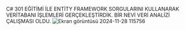 C# 301 EĞİTİMİ İLE ENTİTY FRAMEWORK SORGULARINI KULLANARAK VERİTABANI İŞLEMLERİ GERÇEKLEŞTİRDİK. BİR NEVİ VERİ ANALİZİ ÇALIŞMASI OLDU.
![Ekran görüntüsü 2024-11-28 115756](https://github.com/user-attachments/assets/c9f0f441-db68-48c9-9351-5e19afd09ce3)
